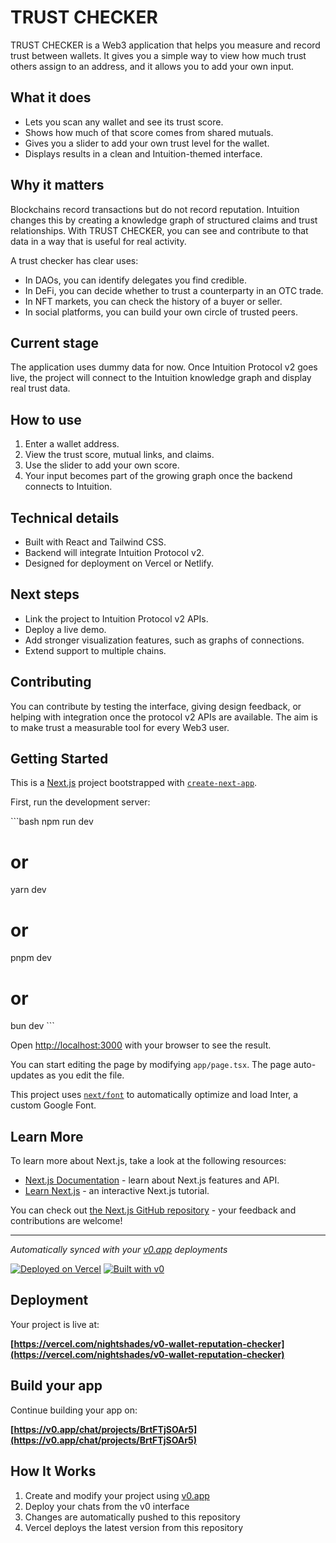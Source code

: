 # TRUST CHECKER

TRUST CHECKER is a Web3 application that helps you measure and record trust between wallets. It gives you a simple way to view how much trust others assign to an address, and it allows you to add your own input.

## What it does

- Lets you scan any wallet and see its trust score.
- Shows how much of that score comes from shared mutuals.
- Gives you a slider to add your own trust level for the wallet.
- Displays results in a clean and Intuition-themed interface.

## Why it matters

Blockchains record transactions but do not record reputation. Intuition changes this by creating a knowledge graph of structured claims and trust relationships. With TRUST CHECKER, you can see and contribute to that data in a way that is useful for real activity.

A trust checker has clear uses:
- In DAOs, you can identify delegates you find credible.
- In DeFi, you can decide whether to trust a counterparty in an OTC trade.
- In NFT markets, you can check the history of a buyer or seller.
- In social platforms, you can build your own circle of trusted peers.

## Current stage

The application uses dummy data for now. Once Intuition Protocol v2 goes live, the project will connect to the Intuition knowledge graph and display real trust data.

## How to use

1. Enter a wallet address.
2. View the trust score, mutual links, and claims.
3. Use the slider to add your own score.
4. Your input becomes part of the growing graph once the backend connects to Intuition.

## Technical details

- Built with React and Tailwind CSS.
- Backend will integrate Intuition Protocol v2.
- Designed for deployment on Vercel or Netlify.

## Next steps

- Link the project to Intuition Protocol v2 APIs.
- Deploy a live demo.
- Add stronger visualization features, such as graphs of connections.
- Extend support to multiple chains.

## Contributing

You can contribute by testing the interface, giving design feedback, or helping with integration once the protocol v2 APIs are available. The aim is to make trust a measurable tool for every Web3 user.

## Getting Started

This is a [Next.js](https://nextjs.org/) project bootstrapped with [`create-next-app`](https://github.com/vercel/next.js/tree/canary/packages/create-next-app).

First, run the development server:

\`\`\`bash
npm run dev
# or
yarn dev
# or
pnpm dev
# or
bun dev
\`\`\`

Open [http://localhost:3000](http://localhost:3000) with your browser to see the result.

You can start editing the page by modifying `app/page.tsx`. The page auto-updates as you edit the file.

This project uses [`next/font`](https://nextjs.org/docs/basic-features/font-optimization) to automatically optimize and load Inter, a custom Google Font.

## Learn More

To learn more about Next.js, take a look at the following resources:

- [Next.js Documentation](https://nextjs.org/docs) - learn about Next.js features and API.
- [Learn Next.js](https://nextjs.org/learn) - an interactive Next.js tutorial.

You can check out [the Next.js GitHub repository](https://github.com/vercel/next.js/) - your feedback and contributions are welcome!

---

*Automatically synced with your [v0.app](https://v0.app) deployments*

[![Deployed on Vercel](https://img.shields.io/badge/Deployed%20on-Vercel-black?style=for-the-badge&logo=vercel)](https://vercel.com/nightshades/v0-wallet-reputation-checker)
[![Built with v0](https://img.shields.io/badge/Built%20with-v0.app-black?style=for-the-badge)](https://v0.app/chat/projects/BrtFTjSOAr5)

## Deployment

Your project is live at:

**[https://vercel.com/nightshades/v0-wallet-reputation-checker](https://vercel.com/nightshades/v0-wallet-reputation-checker)**

## Build your app

Continue building your app on:

**[https://v0.app/chat/projects/BrtFTjSOAr5](https://v0.app/chat/projects/BrtFTjSOAr5)**

## How It Works

1. Create and modify your project using [v0.app](https://v0.app)
2. Deploy your chats from the v0 interface
3. Changes are automatically pushed to this repository
4. Vercel deploys the latest version from this repository
